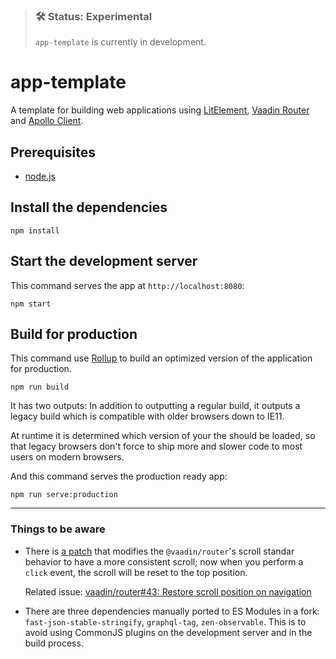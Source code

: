 > ### 🛠 Status: Experimental
>
> `app-template` is currently in development.

# app-template

A template for building web applications using [LitElement](https://github.com/Polymer/lit-element), [Vaadin Router](https://github.com/vaadin/vaadin-router) and [Apollo Client](https://github.com/apollographql/apollo-client).

## Prerequisites

- [node.js](https://nodejs.org)

## Install the dependencies

    npm install

## Start the development server

This command serves the app at `http://localhost:8080`:

    npm start

## Build for production

This command use [Rollup](https://github.com/rollup/rollup) to build an optimized version of the application for production.

    npm run build

It has two outputs: In addition to outputting a regular build, it outputs a legacy build which is compatible with older browsers down to IE11.

At runtime it is determined which version of your the should be loaded, so that legacy browsers don't force to ship more and slower code to most users on modern browsers.

And this command serves the production ready app:

    npm run serve:production

---

### Things to be aware

- There is [a patch](patches/@vaadin+router+1.6.0.patch) that modifies the `@vaadin/router`'s scroll standar behavior to have a more consistent scroll; now when you perform a `click` event, the scroll will be reset to the top position.

  Related issue: [vaadin/router#43: Restore scroll position on navigation](https://github.com/vaadin/vaadin-router/issues/43)

- There are three dependencies manually ported to ES Modules in a fork: `fast-json-stable-stringify`, `graphql-tag`, `zen-observable`. This is to avoid using CommonJS plugins on the development server and in the build process.
